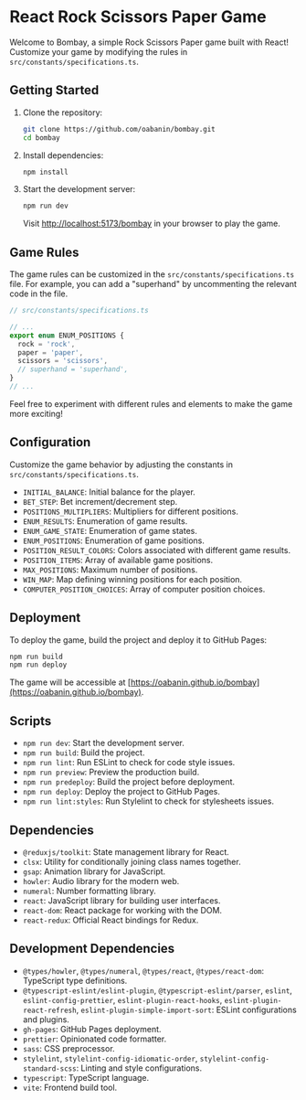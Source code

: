 # React Rock Scissors Paper Game

Welcome to Bombay, a simple Rock Scissors Paper game built with React! Customize your game by modifying the rules in `src/constants/specifications.ts`.

## Getting Started

1. Clone the repository:
   ```bash
   git clone https://github.com/oabanin/bombay.git
   cd bombay
   ```

2. Install dependencies:
   ```bash
   npm install
   ```

3. Start the development server:
   ```bash
   npm run dev
   ```

   Visit [http://localhost:5173/bombay](http://localhost:5173/bombay) in your browser to play the game.

## Game Rules

The game rules can be customized in the `src/constants/specifications.ts` file. For example, you can add a "superhand" by uncommenting the relevant code in the file.

```typescript
// src/constants/specifications.ts

// ...
export enum ENUM_POSITIONS {
  rock = 'rock',
  paper = 'paper',
  scissors = 'scissors',
  // superhand = 'superhand',
}
// ...
```

Feel free to experiment with different rules and elements to make the game more exciting!

## Configuration

Customize the game behavior by adjusting the constants in `src/constants/specifications.ts`.

- `INITIAL_BALANCE`: Initial balance for the player.
- `BET_STEP`: Bet increment/decrement step.
- `POSITIONS_MULTIPLIERS`: Multipliers for different positions.
- `ENUM_RESULTS`: Enumeration of game results.
- `ENUM_GAME_STATE`: Enumeration of game states.
- `ENUM_POSITIONS`: Enumeration of game positions.
- `POSITION_RESULT_COLORS`: Colors associated with different game results.
- `POSITION_ITEMS`: Array of available game positions.
- `MAX_POSITIONS`: Maximum number of positions.
- `WIN_MAP`: Map defining winning positions for each position.
- `COMPUTER_POSITION_CHOICES`: Array of computer position choices.

## Deployment

To deploy the game, build the project and deploy it to GitHub Pages:

```bash
npm run build
npm run deploy
```

The game will be accessible at [https://oabanin.github.io/bombay](https://oabanin.github.io/bombay).

## Scripts

- `npm run dev`: Start the development server.
- `npm run build`: Build the project.
- `npm run lint`: Run ESLint to check for code style issues.
- `npm run preview`: Preview the production build.
- `npm run predeploy`: Build the project before deployment.
- `npm run deploy`: Deploy the project to GitHub Pages.
- `npm run lint:styles`: Run Stylelint to check for stylesheets issues.

## Dependencies

- `@reduxjs/toolkit`: State management library for React.
- `clsx`: Utility for conditionally joining class names together.
- `gsap`: Animation library for JavaScript.
- `howler`: Audio library for the modern web.
- `numeral`: Number formatting library.
- `react`: JavaScript library for building user interfaces.
- `react-dom`: React package for working with the DOM.
- `react-redux`: Official React bindings for Redux.

## Development Dependencies

- `@types/howler`, `@types/numeral`, `@types/react`, `@types/react-dom`: TypeScript type definitions.
- `@typescript-eslint/eslint-plugin`, `@typescript-eslint/parser`, `eslint`, `eslint-config-prettier`, `eslint-plugin-react-hooks`, `eslint-plugin-react-refresh`, `eslint-plugin-simple-import-sort`: ESLint configurations and plugins.
- `gh-pages`: GitHub Pages deployment.
- `prettier`: Opinionated code formatter.
- `sass`: CSS preprocessor.
- `stylelint`, `stylelint-config-idiomatic-order`, `stylelint-config-standard-scss`: Linting and style configurations.
- `typescript`: TypeScript language.
- `vite`: Frontend build tool.
